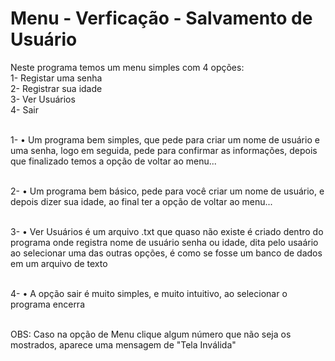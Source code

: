 # Menu - Verficação - Salvamento de Usuário

Neste programa temos um menu simples com 4 opções:
<br/>1- Registar uma senha
<br/>2- Registrar sua idade
<br/>3- Ver Usuários
<br/>4- Sair

<br/>1-
  • Um programa bem simples, que pede para criar um nome de usuário e uma senha, logo em seguida, pede para confirmar as informações, depois que finalizado temos a opção de voltar ao menu...

<br/>2-
 • Um programa bem básico, pede para você criar um nome de usuário, e depois dizer sua idade, ao final ter a opção de voltar ao menu...

<br/>3-
 • Ver Usuários é um arquivo .txt que quaso não existe é criado dentro do programa onde registra nome de usuário senha ou idade, dita pelo usaário ao selecionar uma das outras opções, é como se fosse um banco de dados em um arquivo de texto

 <br/>4-
  • A opção sair é muito simples, e muito intuitivo, ao selecionar o programa encerra

  <br/>OBS:
    Caso na opção de Menu clique algum número que não seja os mostrados, aparece uma mensagem de "Tela Inválida"
